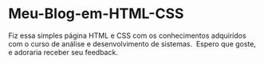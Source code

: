 # Meu-Blog-em-HTML-CSS
Fiz essa simples página HTML e CSS com os conhecimentos adquiridos com o curso de análise e desenvolvimento de sistemas.  Espero que goste, e adoraria receber seu feedback.
